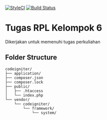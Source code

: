 [![StyleCI](https://styleci.io/repos/114613069/shield?branch=plan)](https://styleci.io/repos/114613069)
[![Build Status](https://travis-ci.org/cintarembo/rpl.svg?branch=plan)](https://travis-ci.org/cintarembo/rpl)
# Tugas RPL Kelompok 6
Dikerjakan untuk memenuhi tugas perkuliahan
## Folder Structure

```
codeigniter/
├── application/
├── composer.json
├── composer.lock
├── public/
│   ├── .htaccess
│   └── index.php
└── vendor/
    └── codeigniter/
        └── framework/
            └── system/
```
